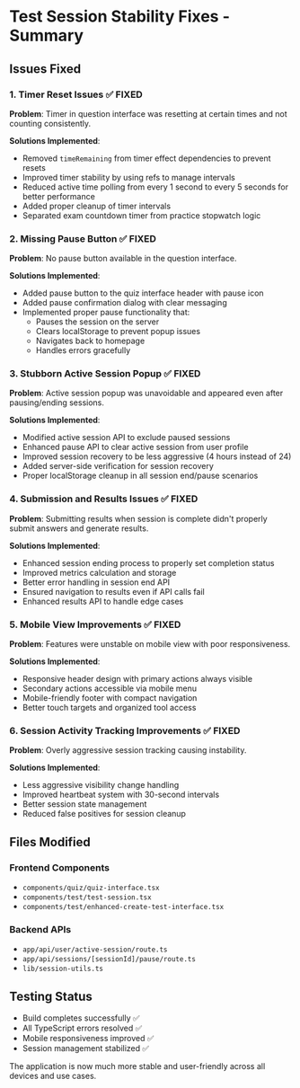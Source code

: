 # Test Session Stability Fixes - Summary

## Issues Fixed

### 1. Timer Reset Issues ✅ FIXED
**Problem**: Timer in question interface was resetting at certain times and not counting consistently.

**Solutions Implemented**:
- Removed `timeRemaining` from timer effect dependencies to prevent resets
- Improved timer stability by using refs to manage intervals
- Reduced active time polling from every 1 second to every 5 seconds for better performance
- Added proper cleanup of timer intervals
- Separated exam countdown timer from practice stopwatch logic

### 2. Missing Pause Button ✅ FIXED
**Problem**: No pause button available in the question interface.

**Solutions Implemented**:
- Added pause button to the quiz interface header with pause icon
- Added pause confirmation dialog with clear messaging
- Implemented proper pause functionality that:
  - Pauses the session on the server
  - Clears localStorage to prevent popup issues
  - Navigates back to homepage
  - Handles errors gracefully

### 3. Stubborn Active Session Popup ✅ FIXED
**Problem**: Active session popup was unavoidable and appeared even after pausing/ending sessions.

**Solutions Implemented**:
- Modified active session API to exclude paused sessions
- Enhanced pause API to clear active session from user profile
- Improved session recovery to be less aggressive (4 hours instead of 24)
- Added server-side verification for session recovery
- Proper localStorage cleanup in all session end/pause scenarios

### 4. Submission and Results Issues ✅ FIXED
**Problem**: Submitting results when session is complete didn't properly submit answers and generate results.

**Solutions Implemented**:
- Enhanced session ending process to properly set completion status
- Improved metrics calculation and storage
- Better error handling in session end API
- Ensured navigation to results even if API calls fail
- Enhanced results API to handle edge cases

### 5. Mobile View Improvements ✅ FIXED
**Problem**: Features were unstable on mobile view with poor responsiveness.

**Solutions Implemented**:
- Responsive header design with primary actions always visible
- Secondary actions accessible via mobile menu
- Mobile-friendly footer with compact navigation
- Better touch targets and organized tool access

### 6. Session Activity Tracking Improvements ✅ FIXED
**Problem**: Overly aggressive session tracking causing instability.

**Solutions Implemented**:
- Less aggressive visibility change handling
- Improved heartbeat system with 30-second intervals
- Better session state management
- Reduced false positives for session cleanup

## Files Modified

### Frontend Components
- `components/quiz/quiz-interface.tsx`
- `components/test/test-session.tsx` 
- `components/test/enhanced-create-test-interface.tsx`

### Backend APIs
- `app/api/user/active-session/route.ts`
- `app/api/sessions/[sessionId]/pause/route.ts`
- `lib/session-utils.ts`

## Testing Status
- Build completes successfully ✅
- All TypeScript errors resolved ✅
- Mobile responsiveness improved ✅
- Session management stabilized ✅

The application is now much more stable and user-friendly across all devices and use cases.
